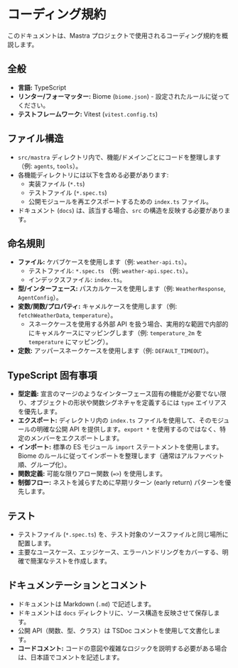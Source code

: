 # コーディング規約

このドキュメントは、Mastra プロジェクトで使用されるコーディング規約を概説します。

## 全般

*   **言語:** TypeScript
*   **リンター/フォーマッター:** Biome (`biome.json`) - 設定されたルールに従ってください。
*   **テストフレームワーク:** Vitest (`vitest.config.ts`)

## ファイル構造

*   `src/mastra` ディレクトリ内で、機能/ドメインごとにコードを整理します（例: `agents`, `tools`）。
*   各機能ディレクトリには以下を含める必要があります:
    *   実装ファイル (`*.ts`)
    *   テストファイル (`*.spec.ts`)
    *   公開モジュールを再エクスポートするための `index.ts` ファイル。
*   ドキュメント (`docs`) は、該当する場合、`src` の構造を反映する必要があります。

## 命名規則

*   **ファイル:** ケバブケースを使用します（例: `weather-api.ts`）。
    *   テストファイル: `*.spec.ts` （例: `weather-api.spec.ts`）。
    *   インデックスファイル: `index.ts`。
*   **型/インターフェース:** パスカルケースを使用します（例: `WeatherResponse`, `AgentConfig`）。
*   **変数/関数/プロパティ:** キャメルケースを使用します（例: `fetchWeatherData`, `temperature`）。
    *   スネークケースを使用する外部 API を扱う場合、実用的な範囲で内部的にキャメルケースにマッピングします（例: `temperature_2m` を `temperature` にマッピング）。
*   **定数:** アッパースネークケースを使用します（例: `DEFAULT_TIMEOUT`）。

## TypeScript 固有事項

*   **型定義:** 宣言のマージのようなインターフェース固有の機能が必要でない限り、オブジェクトの形状や関数シグネチャを定義するには `type` エイリアスを優先します。
*   **エクスポート:** ディレクトリ内の `index.ts` ファイルを使用して、そのモジュールの明確な公開 API を提供します。`export *` を使用するのではなく、特定のメンバーをエクスポートします。
*   **インポート:** 標準の ES モジュール `import` ステートメントを使用します。Biome のルールに従ってインポートを整理します（通常はアルファベット順、グループ化）。
*   **関数定義:** 可能な限りアロー関数 (`=>`) を使用します。
*   **制御フロー:** ネストを減らすために早期リターン (early return) パターンを優先します。

## テスト

*   テストファイル (`*.spec.ts`) を、テスト対象のソースファイルと同じ場所に配置します。
*   主要なユースケース、エッジケース、エラーハンドリングをカバーする、明確で簡潔なテストを作成します。

## ドキュメンテーションとコメント

*   ドキュメントは Markdown (`.md`) で記述します。
*   ドキュメントは `docs` ディレクトリに、ソース構造を反映させて保存します。
*   公開 API（関数、型、クラス）は TSDoc コメントを使用して文書化します。
*   **コードコメント:** コードの意図や複雑なロジックを説明する必要がある場合は、日本語でコメントを記述します。
